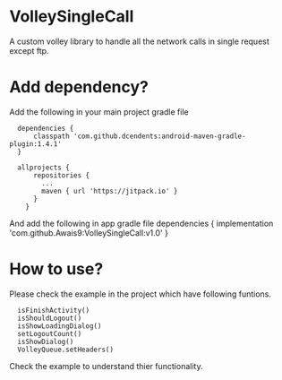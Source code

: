 # VolleySingleCall
A custom volley library to handle all the network calls in single request except ftp.

# Add dependency?

Add the following in your main project gradle file

      dependencies {
          classpath 'com.github.dcendents:android-maven-gradle-plugin:1.4.1'
      }
      
      allprojects {
          repositories {
            ...
            maven { url 'https://jitpack.io' }
          }
        }
        
And add the following in app gradle file
     dependencies {
              implementation 'com.github.Awais9:VolleySingleCall:v1.0'
      }

# How to use?
Please check the example in the project which have following funtions.

      isFinishActivity()
      isShouldLogout()
      isShowLoadingDialog()
      setLogoutCount()
      isShowDialog()
      VolleyQueue.setHeaders()

Check the example to understand thier functionality.

